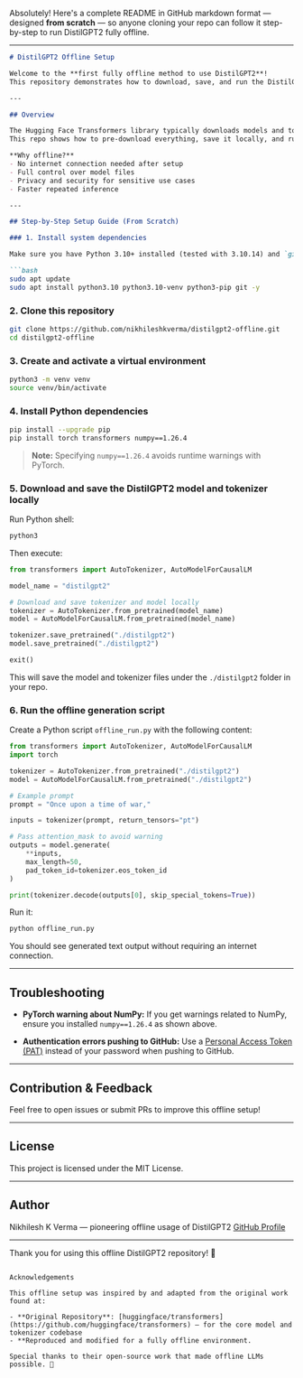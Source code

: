 Absolutely! Here's a complete README in GitHub markdown format — designed **from scratch** — so anyone cloning your repo can follow it step-by-step to run DistilGPT2 fully offline.

---

````markdown
# DistilGPT2 Offline Setup

Welcome to the **first fully offline method to use DistilGPT2**!  
This repository demonstrates how to download, save, and run the DistilGPT2 model entirely offline — no internet required after initial setup.

---

## Overview

The Hugging Face Transformers library typically downloads models and tokenizers from the internet on demand.  
This repo shows how to pre-download everything, save it locally, and run the model offline in a Python virtual environment.

**Why offline?**  
- No internet connection needed after setup  
- Full control over model files  
- Privacy and security for sensitive use cases  
- Faster repeated inference

---

## Step-by-Step Setup Guide (From Scratch)

### 1. Install system dependencies

Make sure you have Python 3.10+ installed (tested with 3.10.14) and `git`:

```bash
sudo apt update
sudo apt install python3.10 python3.10-venv python3-pip git -y
````

### 2. Clone this repository

```bash
git clone https://github.com/nikhileshkverma/distilgpt2-offline.git
cd distilgpt2-offline
```

### 3. Create and activate a virtual environment

```bash
python3 -m venv venv
source venv/bin/activate
```

### 4. Install Python dependencies

```bash
pip install --upgrade pip
pip install torch transformers numpy==1.26.4
```

> **Note:** Specifying `numpy==1.26.4` avoids runtime warnings with PyTorch.

### 5. Download and save the DistilGPT2 model and tokenizer locally

Run Python shell:

```bash
python3
```

Then execute:

```python
from transformers import AutoTokenizer, AutoModelForCausalLM

model_name = "distilgpt2"

# Download and save tokenizer and model locally
tokenizer = AutoTokenizer.from_pretrained(model_name)
model = AutoModelForCausalLM.from_pretrained(model_name)

tokenizer.save_pretrained("./distilgpt2")
model.save_pretrained("./distilgpt2")

exit()
```

This will save the model and tokenizer files under the `./distilgpt2` folder in your repo.

### 6. Run the offline generation script

Create a Python script `offline_run.py` with the following content:

```python
from transformers import AutoTokenizer, AutoModelForCausalLM
import torch

tokenizer = AutoTokenizer.from_pretrained("./distilgpt2")
model = AutoModelForCausalLM.from_pretrained("./distilgpt2")

# Example prompt
prompt = "Once upon a time of war,"

inputs = tokenizer(prompt, return_tensors="pt")

# Pass attention_mask to avoid warning
outputs = model.generate(
    **inputs,
    max_length=50,
    pad_token_id=tokenizer.eos_token_id
)

print(tokenizer.decode(outputs[0], skip_special_tokens=True))
```

Run it:

```bash
python offline_run.py
```

You should see generated text output without requiring an internet connection.

---

## Troubleshooting

* **PyTorch warning about NumPy:**
  If you get warnings related to NumPy, ensure you installed `numpy==1.26.4` as shown above.

* **Authentication errors pushing to GitHub:**
  Use a [Personal Access Token (PAT)](https://github.com/settings/tokens) instead of your password when pushing to GitHub.

---

## Contribution & Feedback

Feel free to open issues or submit PRs to improve this offline setup!

---

## License

This project is licensed under the MIT License.

---

## Author

Nikhilesh K Verma — pioneering offline usage of DistilGPT2
[GitHub Profile](https://github.com/nikhileshkverma)

---

Thank you for using this offline DistilGPT2 repository! 🚀

```

Acknowledgements

This offline setup was inspired by and adapted from the original work found at:

- **Original Repository**: [huggingface/transformers](https://github.com/huggingface/transformers) — for the core model and tokenizer codebase
- **Reproduced and modified for a fully offline environment.

Special thanks to their open-source work that made offline LLMs possible. 🙌


